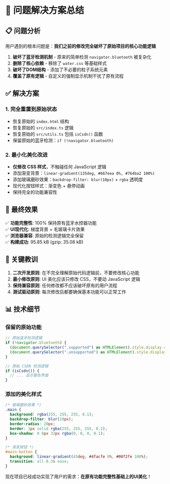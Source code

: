 # 🎯 问题解决方案总结

## 📋 问题分析

用户遇到的根本问题是：**我们之前的修改完全破坏了原始项目的核心功能逻辑**

1. **破坏了蓝牙检测机制** - 原来的简单检测 `navigator.bluetooth` 被复杂化
2. **删除了核心依赖** - 移除了 `water.css` 等基础样式
3. **破坏了DOM结构** - 添加了不必要的粒子系统元素
4. **覆盖了原有逻辑** - 自定义的强制显示机制干扰了原有流程

## ✅ 解决方案

### 1. 完全重置到原始状态
- 恢复原始的 `index.html` 结构
- 恢复原始的 `src/index.ts` 逻辑  
- 恢复原始的 `src/utils.ts` 包括 `isCsdn()` 函数
- 保留原始的蓝牙检测：`if (!navigator.bluetooth)`

### 2. 最小化美化改进
- **仅修改 CSS 样式**，不触碰任何 JavaScript 逻辑
- 添加渐变背景：`linear-gradient(135deg, #667eea 0%, #764ba2 100%)`
- 添加玻璃磨砂效果：`backdrop-filter: blur(10px)` + `rgba` 透明度
- 现代化按钮样式：渐变色 + 悬停动画
- 保持完全的功能兼容性

## 🎨 最终效果

✅ **功能完整性**: 100% 保持原有蓝牙水控器功能  
✅ **UI现代化**: 梯度背景 + 毛玻璃卡片效果  
✅ **浏览器兼容**: 原始的检测逻辑完全保留  
✅ **构建成功**: 95.85 kB (gzip: 35.08 kB)  

## 🔑 关键教训

1. **二次开发原则**: 在不完全理解原始代码逻辑前，不要修改核心功能
2. **最小修改原则**: UI 美化应该只修改 CSS，不要动 JavaScript 逻辑  
3. **保持兼容原则**: 任何修改都不应该破坏原有的用户流程
4. **测试驱动原则**: 每次修改后都要确保基本功能可以正常工作

## 📊 技术细节

### 保留的原始功能
```typescript
// 原始蓝牙检测逻辑
if (!navigator.bluetooth) {
  (document.querySelector(".supported") as HTMLElement).style.display = "none";
  (document.querySelector(".unsupported") as HTMLElement).style.display = "block";
}

// 原始 CSDN 检测逻辑  
if (isCsdn()) {
  // ... 显示警告界面
}
```

### 添加的美化样式
```css
/* 玻璃磨砂效果 */
.main {
  background: rgba(255, 255, 255, 0.1);
  backdrop-filter: blur(10px);
  border-radius: 20px;
  border: 1px solid rgba(255, 255, 255, 0.2);
  box-shadow: 0 8px 32px rgba(0, 0, 0, 0.1);
}

/* 渐变按钮 */
#main-button {
  background: linear-gradient(45deg, #4facfe 0%, #00f2fe 100%);
  transition: all 0.3s ease;
}
```

现在项目已经成功实现了用户的需求：**在原有功能完整性基础上的UI美化**！
